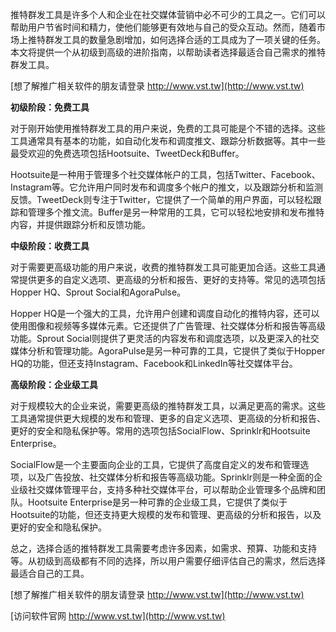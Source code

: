 推特群发工具是许多个人和企业在社交媒体营销中必不可少的工具之一。它们可以帮助用户节省时间和精力，使他们能够更有效地与自己的受众互动。然而，随着市场上推特群发工具的数量急剧增加，如何选择合适的工具成为了一项关键的任务。本文将提供一个从初级到高级的进阶指南，以帮助读者选择最适合自己需求的推特群发工具。

[想了解推广相关软件的朋友请登录 http://www.vst.tw](http://www.vst.tw)

**初级阶段：免费工具**

对于刚开始使用推特群发工具的用户来说，免费的工具可能是个不错的选择。这些工具通常具有基本的功能，如自动化发布和调度推文、跟踪分析数据等。其中一些最受欢迎的免费选项包括Hootsuite、TweetDeck和Buffer。

Hootsuite是一种用于管理多个社交媒体帐户的工具，包括Twitter、Facebook、Instagram等。它允许用户同时发布和调度多个帐户的推文，以及跟踪分析和监测反馈。TweetDeck则专注于Twitter，它提供了一个简单的用户界面，可以轻松跟踪和管理多个推文流。Buffer是另一种常用的工具，它可以轻松地安排和发布推特内容，并提供跟踪分析和反馈功能。

**中级阶段：收费工具**

对于需要更高级功能的用户来说，收费的推特群发工具可能更加合适。这些工具通常提供更多的自定义选项、更高级的分析和报告、更好的支持等。常见的选项包括Hopper HQ、Sprout Social和AgoraPulse。

Hopper HQ是一个强大的工具，允许用户创建和调度自动化的推特内容，还可以使用图像和视频等多媒体元素。它还提供了广告管理、社交媒体分析和报告等高级功能。Sprout Social则提供了更灵活的内容发布和调度选项，以及更深入的社交媒体分析和管理功能。AgoraPulse是另一种可靠的工具，它提供了类似于Hopper HQ的功能，但还支持Instagram、Facebook和LinkedIn等社交媒体平台。

**高级阶段：企业级工具**

对于规模较大的企业来说，需要更高级的推特群发工具，以满足更高的需求。这些工具通常提供更大规模的发布和管理、更多的自定义选项、更高级的分析和报告、更好的安全和隐私保护等。常用的选项包括SocialFlow、Sprinklr和Hootsuite Enterprise。

SocialFlow是一个主要面向企业的工具，它提供了高度自定义的发布和管理选项，以及广告投放、社交媒体分析和报告等高级功能。Sprinklr则是一种全面的企业级社交媒体管理平台，支持多种社交媒体平台，可以帮助企业管理多个品牌和团队。Hootsuite Enterprise是另一种可靠的企业级工具，它提供了类似于Hootsuite的功能，但还支持更大规模的发布和管理、更高级的分析和报告，以及更好的安全和隐私保护。

总之，选择合适的推特群发工具需要考虑许多因素，如需求、预算、功能和支持等。从初级到高级都有不同的选择，所以用户需要仔细评估自己的需求，然后选择最适合自己的工具。

[想了解推广相关软件的朋友请登录 http://www.vst.tw](http://www.vst.tw)


[访问软件官网 http://www.vst.tw](http://www.vst.tw)
